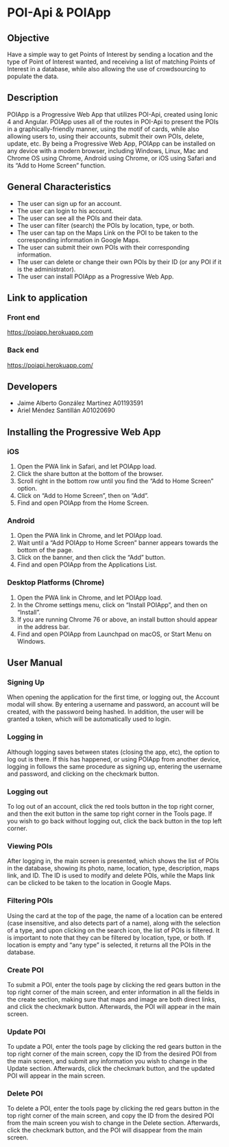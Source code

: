 # POI-Api & POIApp

## Objective
Have a simple way to get Points of Interest by sending a location and the type of Point of Interest wanted, and receiving a list of matching Points of Interest in a database, while also allowing the use of crowdsourcing to populate the data.

## Description
POIApp is a Progressive Web App that utilizes POI-Api, created using Ionic 4 and Angular. POIApp uses all of the routes in POI-Api to present the POIs in a graphically-friendly manner, using the motif of cards, while also allowing users to, using their accounts, submit their own POIs, delete, update, etc. By being a Progressive Web App, POIApp can be installed on any device with a modern browser, including Windows, Linux, Mac and Chrome OS using Chrome, Android using Chrome, or iOS using Safari and its “Add to Home Screen” function.

## General Characteristics
- The user can sign up for an account.<br />
- The user can login to his account.<br />
- The user can see all the POIs and their data.<br />
- The user can filter (search) the POIs by location, type, or both.<br />
- The user can tap on the Maps Link on the POI to be taken to the corresponding information in Google Maps.<br />
- The user can submit their own POIs with their corresponding information.<br />
- The user can delete or change their own POIs by their ID (or any POI if it is the administrator).<br />
- The user can install POIApp as a Progressive Web App.<br />

## Link to application
### Front end
https://poiapp.herokuapp.com
### Back end
https://poiapi.herokuapp.com/

## Developers
- Jaime Alberto González Martínez A01193591<br />
- Ariel Méndez Santillán A01020690<br />

## Installing the Progressive Web App

### iOS<br />
1. Open the PWA link in Safari, and let POIApp load.<br />
2. Click the share button at the bottom of the browser.<br />
3. Scroll right in the bottom row until you find the “Add to Home Screen” option.<br />
4. Click on “Add to Home Screen”, then on “Add”.<br />
5. Find and open POIApp from the Home Screen.<br />

### Android<br />
1. Open the PWA link in Chrome, and let POIApp load.<br />
2. Wait until a “Add POIApp to Home Screen” banner appears towards the bottom of the page.<br />
3. Click on the banner, and then click the “Add” button.<br />
4. Find and open POIApp from the Applications List.<br />

### Desktop Platforms (Chrome)<br />
1. Open the PWA link in Chrome, and let POIApp load.<br />
2. In the Chrome settings menu, click on “Install POIApp”, and then on “Install”.<br />
3. If you are running Chrome 76 or above, an install button should appear in the address bar.<br />
4. Find and open POIApp from Launchpad on macOS, or Start Menu on Windows.<br />

## User Manual

### Signing Up<br />
When opening the application for the first time, or logging out, the Account modal will show. By entering a username and password, an account will be created, with the password being hashed. In addition, the user will be granted a token, which will be automatically used to login.

### Logging in<br />
Although logging saves between states (closing the app, etc), the option to log out is there. If this has happened, or using POIApp from another device, logging in follows the same procedure as signing up, entering the username and password, and clicking on the checkmark button.

### Logging out<br />
To log out of an account, click the red tools button in the top right corner, and then the exit button in the same top right corner in the Tools page. If you wish to go back without logging out, click the back button in the top left corner.

### Viewing POIs<br />
After logging in, the main screen is presented, which shows the list of POIs in the database, showing its photo, name, location, type, description, maps link, and ID. The ID is used to modify and delete POIs, while the Maps link can be clicked to be taken to the location in Google Maps.

### Filtering POIs<br />
Using the card at the top of the page, the name of a location can be entered (case insensitive, and also detects part of a name), along with the selection of a type, and upon clicking on the search icon, the list of POIs is filtered. It is important to note that they can be filtered by location, type, or both. If location is empty and “any type” is selected, it returns all the POIs in the database.

### Create POI<br />
To submit a POI, enter the tools page by clicking the red gears button in the top right corner of the main screen, and enter information in all the fields in the create section, making sure that maps and image are both direct links, and click the checkmark button. Afterwards, the POI will appear in the main screen.

### Update POI<br />
To update a POI, enter the tools page by clicking the red gears button in the top right corner of the main screen, copy the ID from the desired POI from the main screen, and submit any information you wish to change in the Update section. Afterwards, click the checkmark button, and the updated POI will appear in the main screen.

### Delete POI<br />
To delete a POI, enter the tools page by clicking the red gears button in the top right corner of the main screen, and copy the ID from the desired POI from the main screen you wish to change in the Delete section. Afterwards, click the checkmark button, and the POI will disappear from the main screen.
